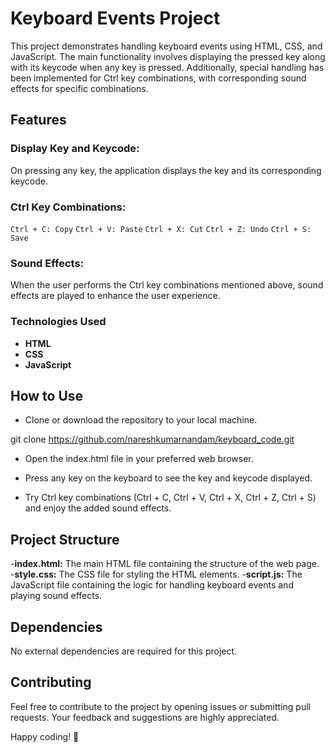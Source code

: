 
# Keyboard Events Project

This project demonstrates handling keyboard events using HTML, CSS, and JavaScript. The main functionality involves displaying the pressed key along with its keycode when any key is pressed. Additionally, special handling has been implemented for Ctrl key combinations, with corresponding sound effects for specific combinations.

## Features

### Display Key and Keycode: 

On pressing any key, the application displays the key and its corresponding keycode.

### Ctrl Key Combinations:

`Ctrl + C: Copy`
`Ctrl + V: Paste`
`Ctrl + X: Cut`
`Ctrl + Z: Undo`
`Ctrl + S: Save`

### Sound Effects: 

When the user performs the Ctrl key combinations mentioned above, sound effects are played to enhance the user experience.

### Technologies Used

- **HTML**
- **CSS**
- **JavaScript**

## How to Use

- Clone or download the repository to your local machine.

git clone https://github.com/nareshkumarnandam/keyboard_code.git

- Open the index.html file in your preferred web browser.

- Press any key on the keyboard to see the key and keycode displayed.

- Try Ctrl key combinations (Ctrl + C, Ctrl + V, Ctrl + X, Ctrl + Z, Ctrl + S) and enjoy the added sound effects.

## Project Structure

-**index.html:** The main HTML file containing the structure of the web page.
-**style.css:** The CSS file for styling the HTML elements.
-**script.js:** The JavaScript file containing the logic for handling keyboard events and playing sound effects.

## Dependencies

No external dependencies are required for this project.

## Contributing

Feel free to contribute to the project by opening issues or submitting pull requests. Your feedback and suggestions are highly appreciated.


Happy coding! 🚀